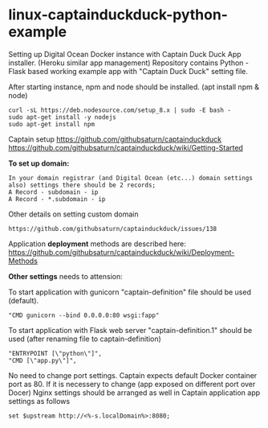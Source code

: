 # linux-captainduckduck-python-example
Setting up Digital Ocean Docker instance with Captain Duck Duck App installer. (Heroku similar app management)
Repository contains Python - Flask based working example app with "Captain Duck Duck" setting file.

After starting instance, npm and node should be installed. (apt install npm & node)

	curl -sL https://deb.nodesource.com/setup_8.x | sudo -E bash -
	sudo apt-get install -y nodejs
	sudo apt-get install npm


Captain setup
	https://github.com/githubsaturn/captainduckduck
	https://github.com/githubsaturn/captainduckduck/wiki/Getting-Started


<b>To set up domain:</b>

	In your domain registrar (and Digital Ocean (etc...) domain settings also) settings there should be 2 records;
	A Record - subdomain - ip
	A Record - *.subdomain - ip

Other details on setting custom domain
	
	https://github.com/githubsaturn/captainduckduck/issues/138


Application <b>deployment</b> methods are described here:
https://github.com/githubsaturn/captainduckduck/wiki/Deployment-Methods

<b>Other settings</b> needs to attension:

To start application with gunicorn "captain-definition" file should be used (default).

  	"CMD gunicorn --bind 0.0.0.0:80 wsgi:fapp"

To start application with Flask web server "captain-definition.1" should be used (after renaming file to captain-definition)

	"ENTRYPOINT [\"python\"]",
	"CMD [\"app.py\"]",	

No need to change port settings. Captain expects default Docker container port as 80.
If it is necessery to change (app exposed on different port over Docer) Nginx settings should be arranged as well in Captain application app settings as follows

	set $upstream http://<%-s.localDomain%>:8080;
	

